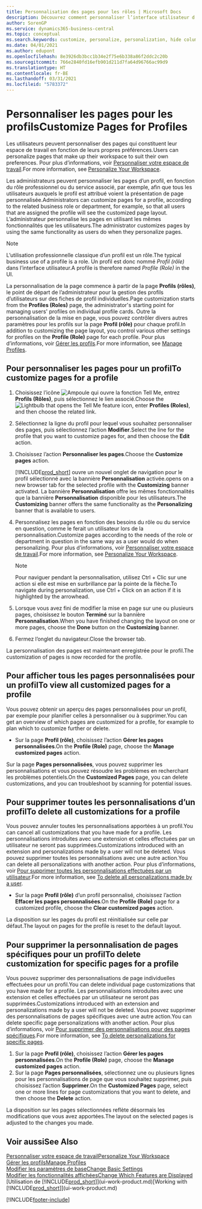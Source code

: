 ```yaml
---
title: Personnalisation des pages pour les rôles | Microsoft Docs
description: Découvrez comment personnaliser l’interface utilisateur d’un profil (rôle) de sorte que tous les utilisateurs de ce rôle voient un espace de travail personnalisé.
author: SorenGP
ms.service: dynamics365-business-central
ms.topic: conceptual
ms.search.keywords: customize, personalize, personalization, hide columns, remove fields, move fields
ms.date: 04/01/2021
ms.author: edupont
ms.openlocfilehash: 8e3926db3bcc1b34e2f75e6b338a86f2ddc2c20b
ms.sourcegitcommit: 766e2840fd16efb901d211d7fa64d96766ac99d9
ms.translationtype: HT
ms.contentlocale: fr-BE
ms.lasthandoff: 03/31/2021
ms.locfileid: "5783372"
---
```

# <a name="customize-pages-for-profiles"></a><span data-ttu-id="85dd6-103">Personnaliser les pages pour les profils</span><span class="sxs-lookup"><span data-stu-id="85dd6-103">Customize Pages for Profiles</span></span>
<span data-ttu-id="85dd6-104">Les utilisateurs peuvent personnaliser des pages qui constituent leur espace de travail en fonction de leurs propres préférences.</span><span class="sxs-lookup"><span data-stu-id="85dd6-104">Users can personalize pages that make up their workspace to suit their own preferences.</span></span> <span data-ttu-id="85dd6-105">Pour plus d’informations, voir [Personnaliser votre espace de travail](ui-personalization-user.md).</span><span class="sxs-lookup"><span data-stu-id="85dd6-105">For more information, see [Personalize Your Workspace](ui-personalization-user.md).</span></span>

<span data-ttu-id="85dd6-106">Les administrateurs peuvent personnaliser les pages d’un profil, en fonction du rôle professionnel ou du service associé, par exemple, afin que tous les utilisateurs auxquels le profil est attribué voient la présentation de page personnalisée.</span><span class="sxs-lookup"><span data-stu-id="85dd6-106">Administrators can customize pages for a profile, according to the related business role or department, for example, so that all users that are assigned the profile will see the customized page layout.</span></span> <span data-ttu-id="85dd6-107">L’administrateur personnalise les pages en utilisant les mêmes fonctionnalités que les utilisateurs.</span><span class="sxs-lookup"><span data-stu-id="85dd6-107">The administrator customizes pages by using the same functionality as users do when they personalize pages.</span></span>

> [!NOTE]
> <span data-ttu-id="85dd6-108">L’utilisation professionnelle classique d’un profil est un rôle.</span><span class="sxs-lookup"><span data-stu-id="85dd6-108">The typical business use of a profile is a role.</span></span> <span data-ttu-id="85dd6-109">Un profil est donc nommé *Profil (rôle)* dans l’interface utilisateur.</span><span class="sxs-lookup"><span data-stu-id="85dd6-109">A profile is therefore named *Profile (Role)* in the UI.</span></span>

<span data-ttu-id="85dd6-110">La personnalisation de la page commence à partir de la page **Profils (rôles)**, le point de départ de l’administrateur pour la gestion des profils d’utilisateurs sur des fiches de profil individuelles.</span><span class="sxs-lookup"><span data-stu-id="85dd6-110">Page customization starts from the **Profiles (Roles)** page, the administrator's starting point for managing users' profiles on individual profile cards.</span></span> <span data-ttu-id="85dd6-111">Outre la personnalisation de la mise en page, vous pouvez contrôler divers autres paramètres pour les profils sur la page **Profil (rôle)** pour chaque profil.</span><span class="sxs-lookup"><span data-stu-id="85dd6-111">In addition to customizing the page layout, you control various other settings for profiles on the **Profile (Role)** page for each profile.</span></span> <span data-ttu-id="85dd6-112">Pour plus d’informations, voir [Gérer les profils](admin-users-profiles-roles.md).</span><span class="sxs-lookup"><span data-stu-id="85dd6-112">For more information, see [Manage Profiles](admin-users-profiles-roles.md).</span></span>

## <a name="to-customize-pages-for-a-profile"></a><span data-ttu-id="85dd6-113">Pour personnaliser les pages pour un profil</span><span class="sxs-lookup"><span data-stu-id="85dd6-113">To customize pages for a profile</span></span>
1. <span data-ttu-id="85dd6-114">Choisissez l’icône ![Ampoule qui ouvre la fonction Tell Me](media/ui-search/search_small.png "Dites-moi ce que vous voulez faire"), entrez **Profils (Rôles)**, puis sélectionnez le lien associé.</span><span class="sxs-lookup"><span data-stu-id="85dd6-114">Choose the ![Lightbulb that opens the Tell Me feature](media/ui-search/search_small.png "Tell me what you want to do") icon, enter **Profiles (Roles)**, and then choose the related link.</span></span>
2. <span data-ttu-id="85dd6-115">Sélectionnez la ligne du profil pour lequel vous souhaitez personnaliser des pages, puis sélectionnez l’action **Modifier**.</span><span class="sxs-lookup"><span data-stu-id="85dd6-115">Select the line for the profile that you want to customize pages for, and then choose the **Edit** action.</span></span>
3. <span data-ttu-id="85dd6-116">Choisissez l’action **Personnaliser les pages**.</span><span class="sxs-lookup"><span data-stu-id="85dd6-116">Choose the **Customize pages** action.</span></span>

    [!INCLUDE[prod_short](includes/prod_short.md)] <span data-ttu-id="85dd6-117">ouvre un nouvel onglet de navigation pour le profil sélectionné avec la bannière **Personnalisation** activée.</span><span class="sxs-lookup"><span data-stu-id="85dd6-117">opens on a new browser tab for the selected profile with the **Customizing** banner activated.</span></span> <span data-ttu-id="85dd6-118">La bannière **Personnalisation** offre les mêmes fonctionnalités que la bannière **Personnalisation** disponible pour les utilisateurs.</span><span class="sxs-lookup"><span data-stu-id="85dd6-118">The **Customizing** banner offers the same functionality as the **Personalizing** banner that is available to users.</span></span>

4. <span data-ttu-id="85dd6-119">Personnalisez les pages en fonction des besoins du rôle ou du service en question, comme le ferait un utilisateur lors de la personnalisation.</span><span class="sxs-lookup"><span data-stu-id="85dd6-119">Customize pages according to the needs of the role or department in question in the same way as a user would do when personalizing.</span></span> <span data-ttu-id="85dd6-120">Pour plus d’informations, voir [Personnaliser votre espace de travail](ui-personalization-user.md).</span><span class="sxs-lookup"><span data-stu-id="85dd6-120">For more information, see [Personalize Your Workspace](ui-personalization-user.md).</span></span>

    > [!NOTE]
    > <span data-ttu-id="85dd6-121">Pour naviguer pendant la personnalisation, utilisez Ctrl + Clic sur une action si elle est mise en surbrillance par la pointe de la flèche.</span><span class="sxs-lookup"><span data-stu-id="85dd6-121">To navigate during personalization, use Ctrl + Click on an action if it is highlighted by the arrowhead.</span></span>

5. <span data-ttu-id="85dd6-122">Lorsque vous avez fini de modifier la mise en page sur une ou plusieurs pages, choisissez le bouton **Terminé** sur la bannière **Personnalisation**.</span><span class="sxs-lookup"><span data-stu-id="85dd6-122">When you have finished changing the layout on one or more pages, choose the **Done** button on the **Customizing** banner.</span></span>
6. <span data-ttu-id="85dd6-123">Fermez l’onglet du navigateur.</span><span class="sxs-lookup"><span data-stu-id="85dd6-123">Close the browser tab.</span></span>

<span data-ttu-id="85dd6-124">La personnalisation des pages est maintenant enregistrée pour le profil.</span><span class="sxs-lookup"><span data-stu-id="85dd6-124">The customization of pages is now recorded for the profile.</span></span>

## <a name="to-view-all-customized-pages-for-a-profile"></a><span data-ttu-id="85dd6-125">Pour afficher tous les pages personnalisées pour un profil</span><span class="sxs-lookup"><span data-stu-id="85dd6-125">To view all customized pages for a profile</span></span>

<span data-ttu-id="85dd6-126">Vous pouvez obtenir un aperçu des pages personnalisées pour un profil, par exemple pour planifier celles à personnaliser ou à supprimer.</span><span class="sxs-lookup"><span data-stu-id="85dd6-126">You can get an overview of which pages are customized for a profile, for example to plan which to customize further or delete.</span></span>

- <span data-ttu-id="85dd6-127">Sur la page **Profil (rôle)**, choisissez l’action **Gérer les pages personnalisées**.</span><span class="sxs-lookup"><span data-stu-id="85dd6-127">On the **Profile (Role)** page, choose the **Manage customized pages** action.</span></span>

<span data-ttu-id="85dd6-128">Sur la page **Pages personnalisées**, vous pouvez supprimer les personnalisations et vous pouvez résoudre les problèmes en recherchant les problèmes potentiels.</span><span class="sxs-lookup"><span data-stu-id="85dd6-128">On the **Customized Pages** page, you can delete customizations, and you can troubleshoot by scanning for potential issues.</span></span>  

## <a name="to-delete-all-customizations-for-a-profile"></a><span data-ttu-id="85dd6-129">Pour supprimer toutes les personnalisations d’un profil</span><span class="sxs-lookup"><span data-stu-id="85dd6-129">To delete all customizations for a profile</span></span>
<span data-ttu-id="85dd6-130">Vous pouvez annuler toutes les personnalisations apportées à un profil.</span><span class="sxs-lookup"><span data-stu-id="85dd6-130">You can cancel all customizations that you have made for a profile.</span></span> <span data-ttu-id="85dd6-131">Les personnalisations introduites avec une extension et celles effectuées par un utilisateur ne seront pas supprimées.</span><span class="sxs-lookup"><span data-stu-id="85dd6-131">Customizations introduced with an extension and personalizations made by a user will not be deleted.</span></span> <span data-ttu-id="85dd6-132">Vous pouvez supprimer toutes les personnalisations avec une autre action.</span><span class="sxs-lookup"><span data-stu-id="85dd6-132">You can delete all personalizations with another action.</span></span> <span data-ttu-id="85dd6-133">Pour plus d’informations, voir [Pour supprimer toutes les personnalisations effectuées par un utilisateur](admin-users-profiles-roles.md#to-delete-all-personalizations-made-by-a-user).</span><span class="sxs-lookup"><span data-stu-id="85dd6-133">For more information, see [To delete all personalizations made by a user](admin-users-profiles-roles.md#to-delete-all-personalizations-made-by-a-user).</span></span>

- <span data-ttu-id="85dd6-134">Sur la page **Profil (rôle)** d’un profil personnalisé, choisissez l’action **Effacer les pages personnalisées**.</span><span class="sxs-lookup"><span data-stu-id="85dd6-134">On the **Profile (Role)** page for a customized profile, choose the **Clear customized pages** action.</span></span>

<span data-ttu-id="85dd6-135">La disposition sur les pages du profil est réinitialisée sur celle par défaut.</span><span class="sxs-lookup"><span data-stu-id="85dd6-135">The layout on pages for the profile is reset to the default layout.</span></span>  

## <a name="to-delete-customization-for-specific-pages-for-a-profile"></a><span data-ttu-id="85dd6-136">Pour supprimer la personnalisation de pages spécifiques pour un profil</span><span class="sxs-lookup"><span data-stu-id="85dd6-136">To delete customization for specific pages for a profile</span></span>
<span data-ttu-id="85dd6-137">Vous pouvez supprimer des personnalisations de page individuelles effectuées pour un profil.</span><span class="sxs-lookup"><span data-stu-id="85dd6-137">You can delete individual page customizations that you have made for a profile.</span></span> <span data-ttu-id="85dd6-138">Les personnalisations introduites avec une extension et celles effectuées par un utilisateur ne seront pas supprimées.</span><span class="sxs-lookup"><span data-stu-id="85dd6-138">Customizations introduced with an extension and personalizations made by a user will not be deleted.</span></span> <span data-ttu-id="85dd6-139">Vous pouvez supprimer des personnalisations de pages spécifiques avec une autre action.</span><span class="sxs-lookup"><span data-stu-id="85dd6-139">You can delete specific page personalizations with another action.</span></span> <span data-ttu-id="85dd6-140">Pour plus d’informations, voir [Pour supprimer des personnalisations pour des pages spécifiques](admin-users-profiles-roles.md#to-delete-personalizations-for-specific-pages).</span><span class="sxs-lookup"><span data-stu-id="85dd6-140">For more information, see [To delete personalizations for specific pages](admin-users-profiles-roles.md#to-delete-personalizations-for-specific-pages).</span></span>

1. <span data-ttu-id="85dd6-141">Sur la page **Profil (rôle)**, choisissez l’action **Gérer les pages personnalisées**.</span><span class="sxs-lookup"><span data-stu-id="85dd6-141">On the **Profile (Role)** page, choose the **Manage customized pages** action.</span></span>
2. <span data-ttu-id="85dd6-142">Sur la page **Pages personnalisées**, sélectionnez une ou plusieurs lignes pour les personnalisations de page que vous souhaitez supprimer, puis choisissez l’action **Supprimer**.</span><span class="sxs-lookup"><span data-stu-id="85dd6-142">On the **Customized Pages** page, select one or more lines for page customizations that you want to delete, and then choose the **Delete** action.</span></span>

<span data-ttu-id="85dd6-143">La disposition sur les pages sélectionnées reflète désormais les modifications que vous avez apportées.</span><span class="sxs-lookup"><span data-stu-id="85dd6-143">The layout on the selected pages is adjusted to the changes you made.</span></span>

## <a name="see-also"></a><span data-ttu-id="85dd6-144">Voir aussi</span><span class="sxs-lookup"><span data-stu-id="85dd6-144">See Also</span></span>

[<span data-ttu-id="85dd6-145">Personnaliser votre espace de travail</span><span class="sxs-lookup"><span data-stu-id="85dd6-145">Personalize Your Workspace</span></span>](ui-personalization-user.md)  
[<span data-ttu-id="85dd6-146">Gérer les profils</span><span class="sxs-lookup"><span data-stu-id="85dd6-146">Manage Profiles</span></span>](admin-users-profiles-roles.md)  
[<span data-ttu-id="85dd6-147">Modifier les paramètres de base</span><span class="sxs-lookup"><span data-stu-id="85dd6-147">Change Basic Settings</span></span>](ui-change-basic-settings.md)  
[<span data-ttu-id="85dd6-148">Modifier les fonctionnalités affichées</span><span class="sxs-lookup"><span data-stu-id="85dd6-148">Change Which Features are Displayed</span></span>](ui-experiences.md)  
<span data-ttu-id="85dd6-149">[Utilisation de [!INCLUDE[prod_short](includes/prod_short.md)]](ui-work-product.md)</span><span class="sxs-lookup"><span data-stu-id="85dd6-149">[Working with [!INCLUDE[prod_short](includes/prod_short.md)]](ui-work-product.md)</span></span>  


[!INCLUDE[footer-include](includes/footer-banner.md)]